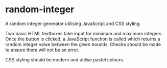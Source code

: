 # random-integer
A random integer generator utilising JavaScript and CSS styling.

Two basic HTML textboxes take input for minimum and maximum integers. Once the button is clicked, a JavaScript function is called which returns a random integer value
between the given bounds. 
Checks should be made to ensure there will not be an error.

CSS styling should be modern and utilise pastel colours.
